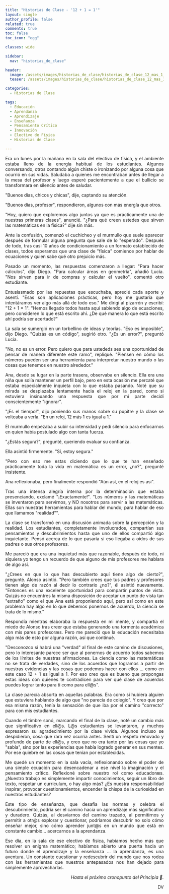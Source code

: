 ```yaml
---
title: "Historias de Clase - '12 + 1 = 1'"
layout: single
author_profile: false
related: true
comments: true
toc: false
toc_icon: "egg"

classes: wide

sidebar:
  nav: "historias_de_clase"

header:
  image: /assets/images/historias_de_clase/historias_de_clase_12_mas_1_igual_1.png
  teaser: /assets/images/historias_de_clase/historias_de_clase_12_mas_1_igual_1.png

categories:
  - Historias de Clase

tags:
  - Educación
  - Aprendanza
  - Aprendizaje
  - Enseñanza
  - Pensamiento Crítico
  - Innovación
  - Electivo de Física
  - Historias de Clase

---
```

<div align="justify" markdown="1">
Era un lunes por la mañana en la sala del electivo de física, y el ambiente estaba lleno de la energía habitual de los estudiantes. Algunos conversando, otros contando algún chiste o ironizando por alguna cosa que ocurrió en sus vidas. Saludaba a quienes me encontraban antes de llegar a la mesa del profesor y luego esperé pacientemente a que el bullicio se transformara en silencio antes de saludar.

"Buenos días, chicos y chicas", dije, captando su atención.

"Buenos días, profesor", respondieron, algunos con más energía que otros.

"Hoy, quiero que exploremos algo juntos ya que es prácticamente una de nuestras primeras clases", anuncié. "¿Para qué creen ustedes que sirven las matemáticas en la física?" dije sin más.

Ante la confusión, comenzó el cuchicheo y el murmullo que suele aparecer después de formular alguna pregunta que sale de lo "esperado". Después de todo, tras casi 10 años de condicionamiento a un formato establecido de clases, todos esperamos que una clase de "física" comience por hablar de ecuaciones y quien sabe qué otro prejuicio más. 

Pasado un momento, las respuestas comenzaron a llegar: "Para hacer cálculos", dijo Diego. "Para calcular áreas en geometría", añadió Lucía. "Nos sirven para ir de compras y calcular el vuelto", comentó otro estudiante.

Entusiasmado por las repuestas que escuchaba, aprecié cada aporte y asentí. "Esas son aplicaciones prácticas, pero hoy me gustaría que intentáramos ver algo más allá de todo eso." Me dirigí al pizarrón y escribí: "12 + 1 = 1". "Hemos llegado todos hasta aquí sabiendo algo de ecuaciones, pero consideren lo que está escrito ahí. ¿De qué manera lo que está escrito ahí podría ser acertado?"

La sala se sumergió en un torbellino de ideas y teorías. "Eso es imposible", dijo Diego. "Quizás es un código", sugirió otro. "¿Es un error?", preguntó Lucía.

"No, no es un error. Pero quiero que para ustededs sea una oportunidad de pensar de manera diferente este ramo", repliqué. "Piensen en cómo los números pueden ser una herramienta para interpretar nuestro mundo o las cosas que tenemos en nuestro alrededor."

Ana, desde su lugar en la parte trasera, observaba en silencio. Ella era una niña que solía mantener un perfil bajo, pero en esta ocasión me percaté que estaba especialmente inquieta con lo que estaba pasando. Noté que su mirada se desplazaba lentamente hacia el reloj en la pared, como si estuviera insinuando una respuesta que por mi parte decidí conscientemente "ignorar".

"¡Es el tiempo!", dijo poniendo sus manos sobre su pupitre y la clase se volteaba a verla. "En un reloj, 12 más 1 es igual a 1."

El murmullo empezaba a subir su intensidad y pedí silencio para enfocarnos en quien había postulado algo con tanta fuerza.

"¿Estás segura?", pregunté, queriendo evaluar su confianza.

Ella asintió firmemente. "Sí, estoy segura."

"Pero con eso me estas diciendo que lo que te han enseñado prácticamente toda la vida en matemática es un error, ¿no?", pregunté insistente.

Ana reflexionaba, pero finalmente respondió "Aún así, en el reloj es así". 

Tras una intensa alegría interna por la determinación que estaba presenciando, exclamé "¡Exactamente!". "Los números y las matemáticas se inventaron para servirnos, y NO nosotros para servir a las matemáticas. Ellas son nuestras herramientas para hablar del mundo; para hablar de eso que llamamos "realidad"".

La clase se transformó en una discusión animada sobre la percepción y la realidad. Los estudiantes, completamente involucrados, compartían sus pensamientos y descubrimientos hasta que uno de ellos compartió algo inquietante. Pensó acerca de lo que pasaría si eso llegaba a oídos de sus padres o sus otros profesores. 

Me pareció que era una inquietud más que razonable, después de todo, ni siquiera yo tengo un recuerdo de que alguno de mis profesores me hablara de algo así. 

"¿Crees en que lo que has descubierto aquí tiene algo de cierto?", pregunté. Alonso asintió. "Pero también crees que tus padres y profesores tienen algo de razón al decir lo contrario ¿no?", él asintió nuevamente. "Entonces es una excelente oportunidad para compartir puntos de vista. Quizás no encuentres la misma disposición de aceptar un punto de vista tan "extraño" como el que Ana está proponiendo aquí, pero así como en este problema hay algo en lo que debemos ponernos de acuerdo, la ciencia se trata de lo mismo." 

Respondía mientras elaboraba la respuesta en mi mente, y compartía el miedo de Alonso tras creer que estaba generando una tormenta académica con mis pares profesoræs. Pero me pareció que la educación necesitaba algo más de esto por alguna razón, así que continué. 

"Desconozco si habrá una "verdad" al final de este camino de discusiones, pero lo interesante parece ser que al ponernos de acuerdo todos sabemos de los límites de nuestras afirmaciones. La ciencia como las matemáticas no se trata de verdades, sino de los acuerdos que logramos a partir de nuestras evidencias y las cosas que podemos hacer con ellos ... como en este caso 12 + 1 es igual a 1. Por eso creo que es bueno que propongas estas ideas con quienes te contradicen para ver qué clase de acuerdos puedes lograr tanto para ti como para ell@s". 

La clase parecía absorta en aquellas palabras. Era como si hubiera alguien que estuviera hablando de algo que "no parecía de colegio". Y creo que por esa misma razón, tenía la sensación de que iba por el camino "correcto" para con mis estudiantes. 

Cuando el timbre sonó, marcando el final de la clase, noté un cambio más que significativo en ell@s. L@s estudiantes se levantaron, y muchos expresaron su agradecimiento por la clase vivida. Algunos incluso se despidieron, cosa que rara vez ocurría antes. Sentí un respeto renovado y profundo de parte de ell@s, y creo que no era tanto por las cosas que yo "sabía", sino por las experiencias que había logrado generar en sus mentes. Por ese quiebre en las cosas que tenían por establecidas.

Me quedé un momento en la sala vacía, reflexionando sobre el poder de una simple ecuación para desencadenar a ese nivel la imaginación y el pensamiento crítico. Reflexioné sobre nuestro rol como educadoræs. ¿Nuestro trabajo es simplemente impartir conocimientos, seguir un libro de texto, respetar un curriculum, o hay algo más? ¿Es nuestra responsabilidad inspirar, provocar cuestionamientos, encender la chispa de la curiosidad en nuestros estudiantes?

Este tipo de enseñanza, que desafía las normas y celebra el descubrimiento, podría ser el camino hacia un aprendizaje más significativo y duradero. Quizás, al desviarnos del camino trazado, al permitirnos y permitir a otr@s explorar y cuestionar, podríamos descubrir no solo cómo enseñar mejor, sino cómo aprender junt@s en un mundo que está en constante cambio... acercarnos a la aprendanza.

Ese día, en la sala de ese electivo de física, habíamos hecho más que resolver un enigma matemático; habíamos abierto una puerta hacia un futuro donde el aprendizaje y la enseñanza ... la aprendanza, es una aventura. Un constante cuestionar y redescubrir del mundo que nos rodea con las herramientas que nuestros antepasados nos han dejado para simplemente aprovecharlas.

<div align="right" markdown="1">

_Hasta el próximo cronopunto del Principia 🥚._

DV

</div>


</div>
